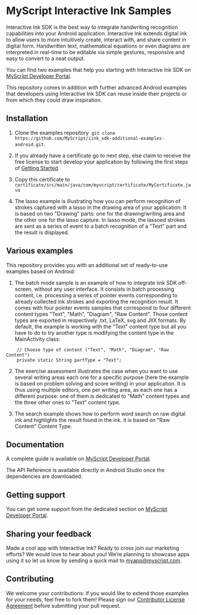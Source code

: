 # MyScript Interactive Ink Samples

Interactive Ink SDK is the best way to integrate handwriting recognition capabilities into your Android application. Interactive Ink extends digital ink to allow users to more intuitively create, interact with, and share content in digital form. Handwritten text, mathematical equations or even diagrams are interpreted in real-time to be editable via simple gestures, responsive and easy to convert to a neat output.

You can find two examples that help you starting with Interactive Ink SDK on [MyScript Developer Portal](https://developer.myscript.com/docs/interactive-ink/latest/android/).

This repository comes in addition with further advanced Android examples that developers using Interactive Ink SDK can reuse inside their projects or from which they could draw inspiration.

## Installation

1. Clone the examples repository  `git clone https://github.com/MyScript/iink_sdk-additional-examples-android.git`.

2. If you already have a certificate go to next step, else claim to receive the free license to start develop your application by following the first steps of [Getting Started](https://developer.myscript.com/getting-started).

3. Copy this certificate to `certificate/src/main/java/com/myscript/certificate/MyCertificate.java`

4. The lasso example is illustrating how you can perform recognition of strokes captured with a lasso in the drawing area of your application: It is based on two "Drawing" parts: one for the drawing/writing area and the other one for the lasso capture. In lasso mode, the lassoed strokes are sent as a series of event to a batch recognition of a "Text" part and the result is displayed.

## Various examples

This repository provides you with an additional set of ready-to-use examples based on Android:

1. The batch mode sample is an example of how to integrate iink SDK off-screen, without any user interface. It consists in batch processing content, i.e. processing a series of pointer events corresponding to already collected ink strokes and exporting the recognition result. It comes with four pointer events samples that correspond to four different content types "Text", "Math", "Diagram", "Raw Content". Those content types are exported in respectively .txt, LaTeX, svg and JIIX formats. By default, the example is working with the "Text" content type but all you have to do to try another type is modifying the content type in the MainActivity class:

~~~#!java
    // Choose type of content ("Text", "Math", "Diagram", "Raw Content")
    private static String partType = "Text";
~~~

2. The exercise assessment illustrates the case when you want to use several writing areas each one for a specific purpose (here the example is based on problem solving and score writing) in your application. It is thus using multiple editors, one per writing area, as each one has a different purpose: one of them is dedicated to "Math" content types and the three other ones to "Text" content type.

3. The search example shows how to perform word search on raw digital ink and highlights the result found in the ink. it is based on "Raw Content" Content Type.

## Documentation

A complete guide is available on [MyScript Developer Portal](https://developer.myscript.com/docs/interactive-ink/latest/android/).

The API Reference is available directly in Android Studio once the dependencies are downloaded.

## Getting support

You can get some support from the dedicated section on [MyScript Developer Portal](https://developer.myscript.com/support/).

## Sharing your feedback

Made a cool app with Interactive Ink? Ready to cross join our marketing efforts? We would love to hear about you!
We’re planning to showcase apps using it so let us know by sending a quick mail to [myapp@myscript.com](mailto://myapp@myscript.com).

## Contributing

We welcome your contributions:
If you would like to extend those examples for your needs, feel free to fork them!
Please sign our [Contributor License Agreement](CONTRIBUTING.md) before submitting your pull request.
